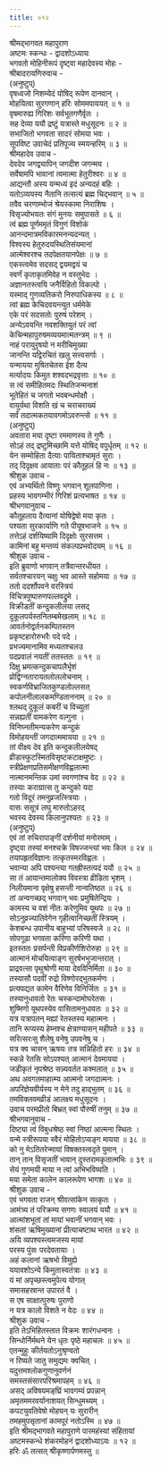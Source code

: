 ```yaml
---
title: ०१२
---
```

श्रीमद्‌भागवत महापुराण  
अष्टमः स्कन्धः - द्वादशोऽध्यायः  
भगवतो मोहिनीरूपं दृष्ट्वा महादेवस्य मोहः -  
श्रीबादरायणिरुवाच -   
(अनुष्टुप्)   
वृषध्वजो निशम्येदं योषिद् रूपेण दानवान् ।   
मोहयित्वा सुरगणान् हरिः सोममपाययत् ॥ १ ॥   
वृषमारुह्य गिरिशः सर्वभूतगणैर्वृतः ।   
सह देव्या ययौ द्रष्टुं यत्रास्ते मधुसूदनः ॥ २ ॥   
सभाजितो भगवता सादरं सोमया भवः ।   
सूपविष्ट उवाचेदं प्रतिपूज्य स्मयन्हरिम् ॥ ३ ॥   
श्रीमहादेव उवाच -   
देवदेव जगद्व्यापिन् जगदीश जगन्मय ।   
सर्वेषामपि भावानां त्वमात्मा हेतुरीश्वरः ॥ ४ ॥   
आद्यन्तौ अस्य यन्मध्यं इदं अन्यदहं बहिः ।   
यतोऽव्ययस्य नैतानि तत्सत्यं ब्रह्म चिद्भवान् ॥ ५ ॥   
तवैव चरणाम्भोजं श्रेयस्कामा निराशिषः ।   
विसृज्योभयतः संगं मुनयः समुपासते ॥ ६ ॥   
त्वं ब्रह्म पूर्णममृतं विगुणं विशोकं   
आनन्दमात्रमविकारमनन्यदन्यत् ।   
विश्वस्य हेतुरुदयस्थितिसंयमानां   
आत्मेश्वरश्च तदपेक्षतयानपेक्षः ॥ ७ ॥   
एकस्त्वमेव सदसद् द्वयमद्वयं च   
स्वर्णं कृताकृतमिवेह न वस्तुभेदः ।   
अज्ञानतस्त्वयि जनैर्विहितो विकल्पो ।   
यस्माद् गुणव्यतिकरो निरुपाधिकस्य ॥ ८ ॥   
त्वां ब्रह्म केचिदवयन्त्युत धर्ममेके   
एके परं सदसतोः पुरुषं परेशम् ।   
अन्येऽवयन्ति नवशक्तियुतं परं त्वां   
केचिन्महापुरुषमव्ययमात्मतन्त्रम् ॥ ९ ॥   
नाहं परायुरृषयो न मरीचिमुख्या   
जानन्ति यद्विरचितं खलु सत्त्वसर्गाः ।   
यन्मायया मुषितचेतस ईश दैत्य   
मर्त्यादयः किमुत शश्वदभद्रवृत्ताः ॥ १० ॥   
स त्वं समीहितमदः स्थितिजन्मनाशं   
भूतेहितं च जगतो भवबन्धमोक्षौ ।   
वायुर्यथा विशति खं च चराचराख्यं   
सर्वं तदात्मकतयावगमोऽवरुन्त्से ॥ ११ ॥   
(अनुष्टुप्)   
अवतारा मया दृष्टा रममाणस्य ते गुणैः ।   
सोऽहं तद् द्रष्टुमिच्छामि यत्ते योषिद् वपुर्धृतम् ॥ १२ ॥   
येन सम्मोहिता दैत्याः पायिताश्चामृतं सुराः ।   
तद् दिदृक्षव आयाताः परं कौतूहलं हि नः ॥ १३ ॥   
श्रीशुक उवाच -   
एवं अभ्यर्थितो विष्णुः भगवान् शूलपाणिना ।   
प्रहस्य भावगम्भीरं गिरिशं प्रत्यभाषत ॥ १४ ॥   
श्रीभगवानुवाच -   
कौतूहलाय दैत्यानां योषिद्वेषो मया कृतः ।   
पश्यता सुरकार्याणि गते पीयूषभाजने ॥ १५ ॥   
तत्तेऽहं दर्शयिष्यामि दिदृक्षोः सुरसत्तम ।   
कामिनां बहु मन्तव्यं संकल्पप्रभवोदयम् ॥ १६ ॥   
श्रीशुक उवाच -   
इति ब्रुवाणो भगवान् तत्रैवान्तरधीयत ।   
सर्वतश्चारयन् चक्षुः भव आस्ते सहोमया ॥ १७ ॥   
ततो ददर्शोपवने वरस्त्रियं   
विचित्रपुष्पारुणपल्लवद्रुमे ।   
विक्रीडतीं कन्दुकलीलया लसद्   
दुकूलपर्यस्तनितम्बमेखलाम् ॥ १८ ॥   
आवर्तनोद्वर्तनकम्पितस्तन   
प्रकृष्टहारोरुभरैः पदे पदे ।   
प्रभज्यमानामिव मध्यतश्चलउ   
पदप्रवालं नयतीं ततस्ततः ॥ १९ ॥   
दिक्षु भ्रमत्कन्दुकचापलैर्भृशं   
प्रोद्विग्नतारायतलोललोचनाम् ।   
स्वकर्णविभ्राजितकुण्डलोल्लसत्   
कपोलनीलालकमण्डिताननाम् ॥ २० ॥   
श्लथद् दुकूलं कबरीं च विच्युतां   
सन्नह्यतीं वामकरेण वल्गुना ।   
विनिघ्नतीमन्यकरेण कन्दुकं   
विमोहयन्तीं जगदात्ममायया ॥ २१ ॥   
तां वीक्ष्य देव इति कन्दुकलीलयेषद्   
व्रीडास्फुटस्मितविसृष्टकटाक्षमुष्टः ।   
स्त्रीप्रेक्षणप्रतिसमीक्षणविह्वलात्मा   
नात्मानमन्तिक उमां स्वगणांश्च वेद ॥ २२ ॥   
तस्याः कराग्रात्स तु कन्दुको यदा   
गतो विदूरं तमनुव्रजत्स्त्रियाः ।   
वासः ससूत्रं लघु मारुतोऽहरद्   
भवस्य देवस्य किलानुपश्यतः ॥ २३ ॥   
(अनुष्टुप्)   
एवं तां रुचिरापाङ्‌गीं दर्शनीयां मनोरमाम् ।   
दृष्ट्वा तस्यां मनश्चक्रे विषज्जन्त्यां भवः किल ॥ २४ ॥   
तयापहृतविज्ञानः तत्कृतस्मरविह्वलः ।   
भवान्या अपि पश्यन्त्या गतह्रीस्तत्पदं ययौ ॥ २५ ॥   
सा तं आयान्तमालोक्य विवस्त्रा व्रीडिता भृशम् ।   
निलीयमाना वृक्षेषु हसन्ती नान्वतिष्ठत ॥ २६ ॥   
तां अन्वगच्छद् भगवान् भवः प्रमुषितेन्द्रियः ।   
कामस्य च वशं नीतः करेणुमिव यूथपः ॥ २७ ॥   
सोऽनुव्रज्यातिवेगेन गृहीत्वानिच्छतीं स्त्रियम् ।   
केशबन्ध उपानीय बाहुभ्यां परिषस्वजे ॥ २८ ॥   
सोपगूढा भगवता करिणा करिणी यथा ।   
इतस्ततः प्रसर्पन्ती विप्रकीर्णशिरोरुहा ॥ २९ ॥   
आत्मानं मोचयित्वाङ्‌ग सुरर्षभभुजान्तरात् ।   
प्राद्रवत्सा पृथुश्रोणी माया देवविनिर्मिता ॥ ३० ॥   
तस्यासौ पदवीं रुद्रो विष्णोरद्भुतकर्मणः ।   
प्रत्यपद्यत कामेन वैरिणेव विनिर्जितः ॥ ३१ ॥   
तस्यानुधावतो रेतः चस्कन्दामोघरेतसः ।   
शुष्मिणो यूथपस्येव वासितामनुधावतः ॥ ३२ ॥   
यत्र यत्रापतन् मह्यां रेतस्तस्य महात्मनः ।   
तानि रूप्यस्य हेम्नश्च क्षेत्राण्यासन् महीपते ॥ ३३ ॥   
सरित्सरःसु शैलेषु वनेषु उपवनेषु च ।   
यत्र क्व चासन् ऋषयः तत्र सन्निहितो हरः ॥ ३४ ॥   
स्कन्ने रेतसि सोऽपश्यत् आत्मानं देवमायया ।   
जडीकृतं नृपश्रेष्ठ सन्न्यवर्तत कश्मलात् ॥ ३५ ॥   
अथ अवगतमाहात्म्य आत्मनो जगदात्मनः ।   
अपरिज्ञेयवीर्यस्य न मेने तदु हाद्भुतम् ॥ ३६ ॥   
तमविक्लवमव्रीडं आलक्ष्य मधुसूदनः ।   
उवाच परमप्रीतो बिभ्रत् स्वां पौरुषीं तनुम् ॥ ३७ ॥   
श्रीभगवानुवाच -   
दिष्ट्या त्वं विबुधश्रेष्ठ स्वां निष्ठां आत्मना स्थितः ।   
यन्मे स्त्रीरूपया स्वैरं मोहितोऽप्यङ्‌ग मायया ॥ ३८ ॥   
को नु मेऽतितरेन्मायां विषक्तस्त्वदृते पुमान् ।   
तान् तान् विसृजतीं भावान् दुस्तरामकृतात्मभिः ॥ ३९ ॥   
सेयं गुणमयी माया न त्वां अभिभविष्यति ।   
मया समेता कालेन कालरूपेण भागशः ॥ ४० ॥   
श्रीशुक उवाच -   
एवं भगवता राजन् श्रीवत्सांकेन सत्कृतः ।   
आमंत्र्य तं परिक्रम्य सगणः स्वालयं ययौ ॥ ४१ ॥   
आत्मांशभूतां तां मायां भवानीं भगवान् भवः ।   
शंसतां ऋषिमुख्यानां प्रीत्याचष्टाथ भारत ॥ ४२ ॥   
अयि व्यपश्यस्त्वमजस्य मायां   
परस्य पुंसः परदेवतायाः ।   
अहं कलानां ऋषभो विमुह्ये   
ययावशोऽन्ये किमुतास्वतंत्राः ॥ ४३ ॥   
यं मां अपृच्छस्त्वमुपेत्य योगात्   
समासहस्रान्त उपारतं वै ।   
स एष साक्षात्पुरुषः पुराणो   
न यत्र कालो विशते न वेदः ॥ ४४ ॥   
श्रीशुक उवाच -   
इति तेऽभिहितस्तात विक्रमः शारंगधन्वनः ।   
सिन्धोर्निर्मथने येन धृतः पृष्ठे महाचलः ॥ ४५ ॥   
एतन्मुहुः कीर्तयतोऽनुश्रृण्वतो   
न रिष्यते जातु समुद्यमः क्वचित् ।   
यदुत्तमश्लोकगुणानुवर्णनं   
समस्तसंसारपरिश्रमापहम् ॥ ४६ ॥   
असद् अविषयमङ्‌घ्रिं भावगम्यं प्रपन्नान्   
अमृतममरवर्यानाशयत् सिन्धुमथ्यम् ।   
कपटयुवतिवेषो मोहयन् यः सुरारीन्   
तमहमुपसृतानां कामपूरं नतोऽस्मि ॥ ४७ ॥   
इति श्रीमद्‌भागवते महापुराणे पारमहंस्यां संहितायां   
अष्टमस्कन्धे शंकरमोहनं द्वादशोध्याऽयः ॥ १२ ॥   
हरिः ॐ तत्सत् श्रीकृष्णार्पणमस्तु ॥ 